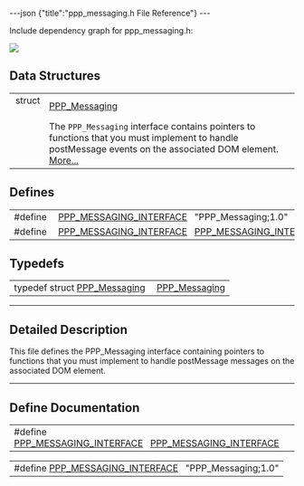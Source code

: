 ---json {"title":"ppp\_messaging.h File Reference"} ---

Include dependency graph for ppp\_messaging.h:

![](/docs/native-client/pepper_dev/c/ppp__messaging_8h__incl.png)

Data Structures
---------------

<table><tbody><tr class="odd"><td style="text-align: right;">struct  </td><td><a href="/docs/native-client/pepper_dev/c/struct_p_p_p___messaging__1__0/" class="el">PPP_Messaging</a></td></tr><tr class="even"><td style="text-align: right;"> </td><td>The <code>PPP_Messaging</code> interface contains pointers to functions that you must implement to handle postMessage events on the associated DOM element. <a href="/docs/native-client/pepper_dev/c/struct_p_p_p___messaging__1__0#details">More...</a><br />
</td></tr></tbody></table>

Defines
-------

<table><tbody><tr class="odd"><td style="text-align: right;">#define </td><td><a href="/docs/native-client/pepper_dev/c/ppp__messaging_8h#a2b15920cef3b0b108e4e08ae39ba0b2b" class="el">PPP_MESSAGING_INTERFACE</a>   "PPP_Messaging;1.0"</td></tr><tr class="even"><td style="text-align: right;">#define </td><td><a href="/docs/native-client/pepper_dev/c/ppp__messaging_8h#a7ea9cbd07fe30bc0d6e3a71a02d7adbb" class="el">PPP_MESSAGING_INTERFACE</a>   <a href="/docs/native-client/pepper_dev/c/ppp__messaging_8h#a2b15920cef3b0b108e4e08ae39ba0b2b" class="el">PPP_MESSAGING_INTERFACE</a></td></tr></tbody></table>

Typedefs
--------

<table><tbody><tr class="odd"><td style="text-align: right;">typedef struct <a href="/docs/native-client/pepper_dev/c/struct_p_p_p___messaging__1__0/" class="el">PPP_Messaging</a> </td><td><a href="/docs/native-client/pepper_dev/c/group___interfaces#ga1b4374f30360ab34679a159083db7e4d" class="el">PPP_Messaging</a></td></tr></tbody></table>

------------------------------------------------------------------------

<span id="details" class="anchor" style="margin: 0;"></span>

Detailed Description
--------------------

This file defines the PPP\_Messaging interface containing pointers to functions that you must implement to handle postMessage messages on the associated DOM element.

------------------------------------------------------------------------

Define Documentation
--------------------

<span id="a7ea9cbd07fe30bc0d6e3a71a02d7adbb" class="anchor" style="margin: 0;"></span>

<table><tbody><tr class="odd"><td>#define <a href="/docs/native-client/pepper_dev/c/ppp__messaging_8h#a7ea9cbd07fe30bc0d6e3a71a02d7adbb" class="el">PPP_MESSAGING_INTERFACE</a>   <a href="/docs/native-client/pepper_dev/c/ppp__messaging_8h#a2b15920cef3b0b108e4e08ae39ba0b2b" class="el">PPP_MESSAGING_INTERFACE</a></td></tr></tbody></table>

<span id="a2b15920cef3b0b108e4e08ae39ba0b2b" class="anchor" style="margin: 0;"></span>

<table><tbody><tr class="odd"><td>#define <a href="/docs/native-client/pepper_dev/c/ppp__messaging_8h#a2b15920cef3b0b108e4e08ae39ba0b2b" class="el">PPP_MESSAGING_INTERFACE</a>   "PPP_Messaging;1.0"</td></tr></tbody></table>
